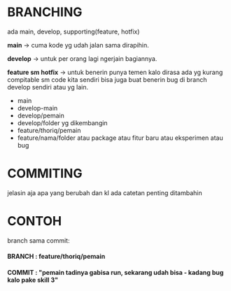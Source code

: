# BRANCHING
ada main, develop, supporting(feature, hotfix)

**main** -> cuma kode yg udah jalan sama dirapihin.

**develop** -> untuk per orang lagi ngerjain bagiannya.

**feature sm hotfix** -> untuk benerin punya temen kalo dirasa ada yg kurang compitable sm code kita sendiri bisa juga buat benerin bug di branch develop sendiri atau yg lain.

+ main
+ develop-main
+ develop/pemain
+ develop/folder yg dikembangin
+ feature/thoriq/pemain
+ feature/nama/folder atau package atau fitur baru atau eksperimen atau bug

# COMMITING
jelasin aja apa yang berubah dan kl ada catetan penting ditambahin

# CONTOH
branch sama commit: 
#### BRANCH : feature/thoriq/pemain
#### COMMIT : "pemain tadinya gabisa run, sekarang udah bisa - kadang bug kalo pake skill 3"
